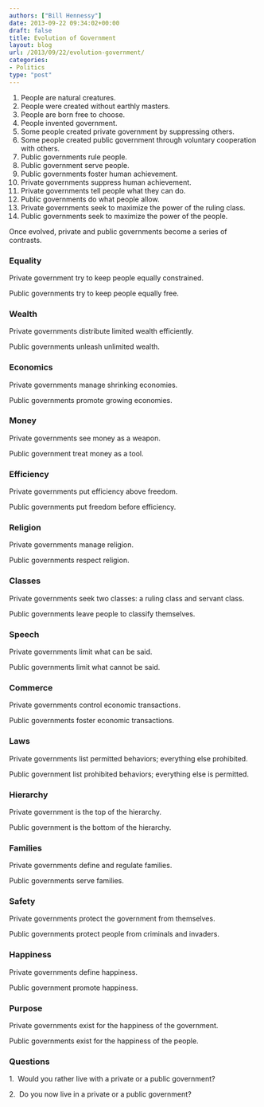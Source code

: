 ```yaml
---
authors: ["Bill Hennessy"]
date: 2013-09-22 09:34:02+00:00
draft: false
title: Evolution of Government
layout: blog
url: /2013/09/22/evolution-government/
categories:
- Politics
type: "post"
---
```



  1. People are natural creatures.
  2. People were created without earthly masters.
  3. People are born free to choose.
  4. People invented government.
  5. Some people created private government by suppressing others.
  6. Some people created public government through voluntary cooperation with others.
  7. Public governments rule people.
  8. Public government serve people.
  9. Public governments foster human achievement.
  10. Private governments suppress human achievement.
  11. Private governments tell people what they can do.
  12. Public governments do what people allow.
  13. Private governments seek to maximize the power of the ruling class.
  14. Public governments seek to maximize the power of the people.

Once evolved, private and public governments become a series of contrasts.


### Equality


Private government try to keep people equally constrained.

Public governments try to keep people equally free.




### Wealth


Private governments distribute limited wealth efficiently.

Public governments unleash unlimited wealth.




### Economics


Private governments manage shrinking economies.

Public governments promote growing economies.




### Money


Private governments see money as a weapon.

Public government treat money as a tool.




### Efficiency


Private governments put efficiency above freedom.

Public governments put freedom before efficiency.




### Religion


Private governments manage religion.

Public governments respect religion.




### Classes


Private governments seek two classes: a ruling class and servant class.

Public governments leave people to classify themselves.




### Speech


Private governments limit what can be said.

Public governments limit what cannot be said.




### Commerce


Private governments control economic transactions.

Public governments foster economic transactions.




### Laws


Private governments list permitted behaviors; everything else prohibited.

Public government list prohibited behaviors; everything else is permitted.




### Hierarchy


Private government is the top of the hierarchy.

Public government is the bottom of the hierarchy.




### Families


Private governments define and regulate families.

Public governments serve families.


### Safety


Private governments protect the government from themselves.

Public governments protect people from criminals and invaders.




### Happiness


Private governments define happiness.

Public government promote happiness.




### Purpose


Private governments exist for the happiness of the government.

Public governments exist for the happiness of the people.




### Questions


1.  Would you rather live with a private or a public government?

2.  Do you now live in a private or a public government?

